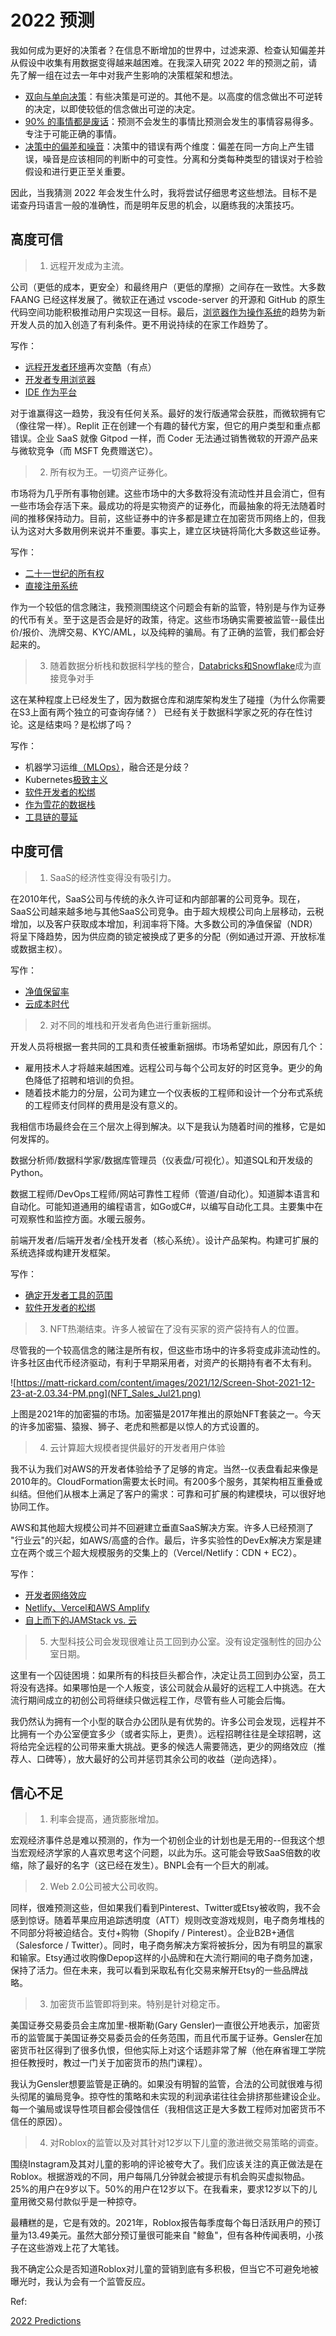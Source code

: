 # 2022 预测

我如何成为更好的决策者？在信息不断增加的世界中，过滤来源、检查认知偏差并从假设中收集有用数据变得越来越困难。在我深入研究 2022 年的预测之前，请先了解一组在过去一年中对我产生影响的决策框架和想法。

* [双向与单向决策](https://matt-rickard.com/high-velocity-decision-making/)：有些决策是可逆的。其他不是。以高度的信念做出不可逆转的决定，以即使较低的信念做出可逆的决定。
* [90% 的事情都是废话](https://matt-rickard.com/90-of-everything-is-crap/)：预测不会发生的事情比预测会发生的事情容易得多。专注于可能正确的事情。
* [决策中的偏差和噪音](https://matt-rickard.com/reducing-errors-in-decision-making/)：决策中的错误有两个维度：偏差在同一方向上产生错误，噪音是应该相同的判断中的可变性。分离和分类每种类型的错误对于检验假设和进行更正至关重要。

因此，当我猜测 2022 年会发生什么时，我将尝试仔细思考这些想法。目标不是诺查丹玛语言一般的准确性，而是明年反思的机会，以磨练我的决策技巧。

## 高度可信

> 1. 远程开发成为主流。

公司（更低的成本，更安全）和最终用户（更低的摩擦）之间存在一致性。大多数 FAANG 已经这样发展了。微软正在通过 vscode-server 的开源和 GitHub 的原生代码空间功能积极推动用户实现这一目标。最后，[浏览器作为操作系统](https://matt-rickard.com/everything-is-a-browser/)的趋势为新开发人员的加入创造了有利条件。更不用说持续的在家工作趋势了。

写作：

* [远程开发者环境](https://matt-rickard.com/remote-developer-environments/)再次变酷（有点）
* [开发者专用浏览器](https://matt-rickard.com/a-browser-for-developers/)
* [IDE 作为平台](https://matt-rickard.com/ide-as-a-platform/)

对于谁赢得这一趋势，我没有任何关系。最好的发行版通常会获胜，而微软拥有它（像往常一样）。Replit 正在创建一个有趣的替代方案，但它的用户类型和重点都错误。企业 SaaS 就像 Gitpod 一样，而 Coder 无法通过销售微软的开源产品来与微软竞争（而 MSFT 免费赠送它）。

> 2. 所有权为王。一切资产证券化。

市场将为几乎所有事物创建。这些市场中的大多数将没有流动性并且会消亡，但有一些市场会存活下来。最成功的将是实物资产的证券化，而最抽象的将无法随着时间的推移保持动力。目前，这些证券中的许多都是建立在加密货币网络上的，但我认为这对大多数用例来说并不重要。事实上，建立区块链将简化大多数这些证券。

写作：

* [二十一世纪的所有权](https://matt-rickard.com/ownership-in-the-twenty-first-century/)
* [直接注册系统](https://matt-rickard.com/direct/)

作为一个较低的信念赌注，我预测围绕这个问题会有新的监管，特别是与作为证券的代币有关。至于这是否会是好的政策，待定。这些市场确实需要被监管--最佳出价/报价、洗牌交易、KYC/AML，以及纯粹的骗局。有了正确的监管，我们都会好起来的。

> 3. 随着数据分析栈和数据科学栈的整合，[Databricks和Snowflake](https://matt-rickard.com/the-collision-course-of-databricks-and-snowflake/)成为直接竞争对手

这在某种程度上已经发生了，因为数据仓库和湖库架构发生了碰撞（为什么你需要在S3上面有两个独立的可查询存储？） 已经有关于数据科学家之死的存在性讨论。这是结束吗？是松绑了吗？

写作：

* 机器学习运维[（MLOps）](https://matt-rickard.com/mlops-convergent-or-divergent/)，融合还是分歧？
* Kubernetes[极致主义](https://matt-rickard.com/kubernetes-maximalism/)
* [软件开发者的松绑](https://matt-rickard.com/the-unbundling-of-the-software-engineer/)
* [作为雪花的数据栈](https://matt-rickard.com/the-divergent-data-stack/)
* [工具链的蔓延](https://matt-rickard.com/minimal-viable-frameworks/)

## 中度可信

> 1. SaaS的经济性变得没有吸引力。

在2010年代，SaaS公司与传统的永久许可证和内部部署的公司竞争。现在，SaaS公司越来越多地与其他SaaS公司竞争。由于超大规模公司向上层移动，云税增加，以及客户获取成本增加，利润率将下降。大多数公司的净值保留（NDR）将呈下降趋势，因为供应商的锁定被换成了更多的分配（例如通过开源、开放标准或数据主权）。 

写作：

* [净值保留率](https://matt-rickard.com/net-dollar-retention/)
* [云成本时代](https://matt-rickard.com/cloud-cost-era/)
> 2. 对不同的堆栈和开发者角色进行重新捆绑。

开发人员将根据一套共同的工具和责任被重新捆绑。市场希望如此，原因有几个：

* 雇用技术人才将越来越困难。远程公司与每个公司友好的时区竞争。更少的角色降低了招聘和培训的负担。
* 随着技术能力的分层，公司为建立一个仪表板的工程师和设计一个分布式系统的工程师支付同样的费用是没有意义的。

我相信市场最终会在三个层次上得到解决。以下是我认为随着时间的推移，它是如何发挥的。

数据分析师/数据科学家/数据库管理员（仪表盘/可视化）。知道SQL和开发级的Python。

数据工程师/DevOps工程师/网站可靠性工程师（管道/自动化）。知道脚本语言和自动化。可能知道通用的编程语言，如Go或C#，以编写自动化工具。主要集中在可观察性和监控方面。水暖云服务。

前端开发者/后端开发者/全栈开发者（核心系统）。设计产品架构。构建可扩展的系统选择或构建开发框架。

写作：

* [确定开发者工具的范围](https://matt-rickard.com/scoping-developer-tools/)
* [软件开发者的松绑](https://matt-rickard.com/the-unbundling-of-the-software-engineer/)
> 3. NFT热潮结束。许多人被留在了没有买家的资产袋持有人的位置。

尽管我的一个较高信念的赌注是所有权，但这些市场中的许多将变成非流动性的。许多社区由代币经济驱动，有利于早期采用者，对资产的长期持有者不太有利。

![https://matt-rickard.com/content/images/2021/12/Screen-Shot-2021-12-23-at-2.03.34-PM.png](NFT_Sales_Jul21.png)

上图是2021年的加密猫的市场。加密猫是2017年推出的原始NFT套装之一。今天的许多加密猫、猿猴、狮子、老虎和熊都是以惊人的方式设置的。

> 4. 云计算超大规模者提供最好的开发者用户体验

我不认为我们对AWS的开发者体验给予了足够的肯定。当然--仪表盘看起来像是2010年的。CloudFormation需要太长时间。有200多个服务，其架构相互重叠或纠结。但他们从根本上满足了客户的需求：可靠和可扩展的构建模块，可以很好地协同工作。

AWS和其他超大规模公司并不回避建立垂直SaaS解决方案。许多人已经预测了 "行业云"的兴起，如AWS/高盛的合作。最后，许多实验性的DevEx解决方案是建立在两个或三个超大规模服务的交集上的（Vercel/Netlify：CDN + EC2）。

写作：

* [开发者网络效应](https://matt-rickard.com/the-most-useful-developer-tool/)
* [Netlify、Vercel和AWS Amplify](https://matt-rickard.com/netlify-vercel-and-aws-amplify/)
* [自上而下的JAMStack vs. 云](https://matt-rickard.com/the-top-down-jamstack/)
> 5. 大型科技公司会发现很难让员工回到办公室。没有设定强制性的回办公室日期。

这里有一个囚徒困境：如果所有的科技巨头都合作，决定让员工回到办公室，员工将没有选择。如果哪怕是一个人叛变，该公司就会从最好的远程工人中挑选。在大流行期间成立的初创公司将继续只做远程工作，尽管有些人可能会后悔。

我仍然认为拥有一个小型的联合办公团队是有优势的。许多公司会发现，远程并不比拥有一个办公室便宜多少（或者实际上，更贵）。远程招聘往往是全球招聘，这将给完全远程的公司带来重大挑战。更多的候选人需要筛选，更少的网络效应（推荐人、口碑等），放大最好的公司并惩罚其余公司的收益（逆向选择）。

## 信心不足

> 1. 利率会提高，通货膨胀增加。

宏观经济事件总是难以预测的，作为一个初创企业的计划也是无用的--但我这个想当宏观经济学家的人喜欢思考这个问题，以此为乐。这可能会导致SaaS倍数的收缩，除了最好的名字（这已经在发生）。BNPL会有一个巨大的削减。

> 2. Web 2.0公司被大公司收购。

同样，很难预测这些，但如果我们看到Pinterest、Twitter或Etsy被收购，我不会感到惊讶。随着苹果应用追踪透明度（ATT）规则改变游戏规则，电子商务堆栈的不同部分将被迫结合。支付+购物（Shopify / Pinterest）。企业B2B+通信（Salesforce / Twitter）。同时，电子商务解决方案将被拆分，因为有明显的赢家和输家。Etsy通过收购像Depop这样的小品牌和在大流行期间的电子商务加速，保持了活力。但在未来，我可以看到采取私有化交易来解开Etsy的一些品牌战略。

> 3. 加密货币监管即将到来。特别是针对稳定币。

美国证券交易委员会主席加里-根斯勒(Gary Gensler)一直很公开地表示，加密货币的监管属于美国证券交易委员会的任务范围，而且代币属于证券。Gensler在加密货币社区得到了很多仇恨，但他实际上对这个话题非常了解（他在麻省理工学院担任教授时，教过一门关于加密货币的热门课程）。

我认为Gensler想要监管是正确的。如果没有明智的监管，合法的公司就很难与彻头彻尾的骗局竞争。掠夺性的策略和未实现的利润承诺往往会排挤那些建设企业。每一个骗局或误导性项目都会侵蚀信任（我相信这正是大多数工程师对加密货币不信任的原因）。

> 4. 对Roblox的监管以及对其针对12岁以下儿童的激进微交易策略的调查。

围绕Instagram及其对儿童的影响的评论被夸大了。我们应该关注的真正做法是在Roblox。根据游戏的不同，用户每隔几分钟就会被提示有机会购买虚拟物品。25%的用户在9岁以下。50%的用户在12岁以下。在我看来，要求12岁以下的儿童用微交易付款似乎是一种掠夺。

最糟糕的是，它是有效的。2021年，Roblox报告每季度每个每日活跃用户的预订量为13.49美元。虽然大部分预订量很可能来自 "鲸鱼"，但有各种传闻表明，小孩子在这些游戏上花了大笔钱。

我不确定公众是否知道Roblox对儿童的营销到底有多积极，但当它不可避免地被曝光时，我认为会有一个监管反应。

Ref:

[2022 Predictions](https://matt-rickard.com/2022-predictions/)
